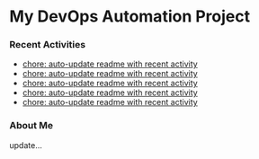# My DevOps Automation Project

### Recent Activities
<!-- activity:START -->
- [chore: auto-update readme with recent activity](https://github.com/kaigiii/mybowling-app/commit/26bead6504d04badf2ab8e3c67d0c8d5fd6a326b)
- [chore: auto-update readme with recent activity](https://github.com/kaigiii/mybowling-app/commit/5d409479038341a5625b490d73770d1517fc7140)
- [chore: auto-update readme with recent activity](https://github.com/kaigiii/mybowling-app/commit/1c7ebcc2f9405b322687a3d4dc8fcdc9321141c0)
- [chore: auto-update readme with recent activity](https://github.com/kaigiii/mybowling-app/commit/7cd6a137d6a89f6ac735ab1d3f552ed29f051e09)
- [chore: auto-update readme with recent activity](https://github.com/kaigiii/mybowling-app/commit/47d82db9600b36cb63e9bbc09f55d4095bf319fd)
<!-- activity:END -->

### About Me
<!-- MYLINKS:START -->
<!-- MYLINKS:END -->

update...
